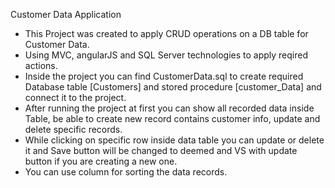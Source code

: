 Customer Data Application
- This Project was created to apply CRUD operations on a DB table for Customer Data.
- Using MVC, angularJS and SQL Server technologies to apply reqired actions.
- Inside the project you can find CustomerData.sql to create required Database table [Customers] and stored procedure [customer_Data] and connect it to the project.
- After running the project at first you can show all recorded data inside Table, be able to create new record contains customer info, update and delete specific records.
- While clicking on specific row inside data table you can update or delete it and Save button will be changed to deemed and VS with update button if you are creating a new one.
- You can use column for sorting the data records.
